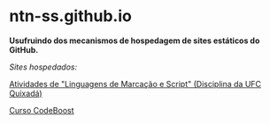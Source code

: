 # ntn-ss.github.io

**Usufruindo dos mecanismos de hospedagem de sites estáticos do GitHub.**

*Sites hospedados:*

[Atividades de "Linguagens de Marcação e Script" (Disciplina da UFC Quixadá)](http://ntn-ss.github.io/Tarefas%20de%20LMS)

[Curso CodeBoost](http://ntn-ss.github.io/CodeBoost)